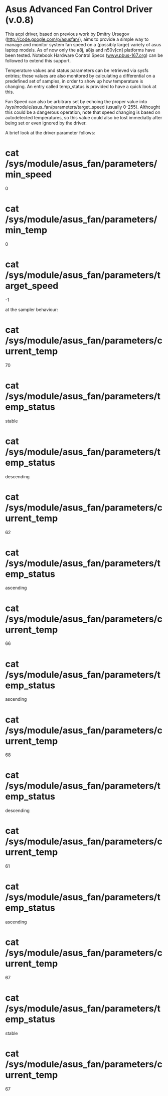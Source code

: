 Asus Advanced Fan Control Driver (v.0.8)
========================================

This acpi driver, based on previous work by Dmitry Ursegov 
(http://code.google.com/p/asusfan/),
aims to provide a simple way to manage and monitor system fan speed 
on a (possibly large) variety of asus laptop models.
As of now only the a8j, a8js and n50v[cn] platforms have been tested.
Notebook Hardware Control Specs (www.pbus-167.org) can be followed 
to extend this support.

Temperature values and status parameters can be retrieved via sysfs entries;
these values are also monitored by calculating a differential on a predefined
set of samples, in order to show up how temperature is changing.
An entry called temp_status is provided to have a quick look at this.

Fan Speed can also be arbitrary set by echoing the proper value into
/sys/module/asus_fan/parameters/target_speed (usually 0-255).
Althought this could be a dangerous operation, note that speed changing
is based on autodetected temperatures, so this value could also be lost
immediatly after being set or even ignored by the driver.

A brief look at the driver parameter follows:

 # cat /sys/module/asus_fan/parameters/min_speed 
 0

 # cat /sys/module/asus_fan/parameters/min_temp 
 0
 
 # cat /sys/module/asus_fan/parameters/target_speed 
 -1
 
at the sampler behaviour:

 # cat /sys/module/asus_fan/parameters/current_temp 
 70
 
 # cat /sys/module/asus_fan/parameters/temp_status 
 stable

 # cat /sys/module/asus_fan/parameters/temp_status 
 descending

 # cat /sys/module/asus_fan/parameters/current_temp 
 62

 # cat /sys/module/asus_fan/parameters/temp_status 
 ascending

 # cat /sys/module/asus_fan/parameters/current_temp 
 66
 
 # cat /sys/module/asus_fan/parameters/temp_status 
 ascending
 
 # cat /sys/module/asus_fan/parameters/current_temp 
 68

 # cat /sys/module/asus_fan/parameters/temp_status 
 descending
 
 # cat /sys/module/asus_fan/parameters/current_temp 
 61
 
 # cat /sys/module/asus_fan/parameters/temp_status 
 ascending
 
 # cat /sys/module/asus_fan/parameters/current_temp 
 67
 
 # cat /sys/module/asus_fan/parameters/temp_status 
 stable
 
 # cat /sys/module/asus_fan/parameters/current_temp 
 67
